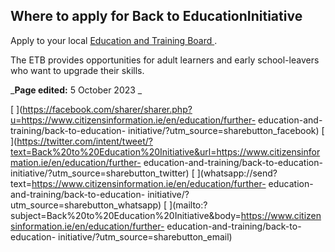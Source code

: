 ##  Where to apply for Back to EducationInitiative

Apply to your local [ Education and Training Board
](http://www.etbi.ie/etbs/directory-of-etbs/) .

The ETB provides opportunities for adult learners and early school-leavers who
want to upgrade their skills.

_**Page edited:** 5 October 2023 _

[
](https://facebook.com/sharer/sharer.php?u=https://www.citizensinformation.ie/en/education/further-
education-and-training/back-to-education-
initiative/?utm_source=sharebutton_facebook) [
](https://twitter.com/intent/tweet/?text=Back%20to%20Education%20Initiative&url=https://www.citizensinformation.ie/en/education/further-
education-and-training/back-to-education-
initiative/?utm_source=sharebutton_twitter) [
](whatsapp://send?text=https://www.citizensinformation.ie/en/education/further-
education-and-training/back-to-education-
initiative/?utm_source=sharebutton_whatsapp) [
](mailto:?subject=Back%20to%20Education%20Initiative&body=https://www.citizensinformation.ie/en/education/further-
education-and-training/back-to-education-
initiative/?utm_source=sharebutton_email) [ ](javascript:void\(0\))

